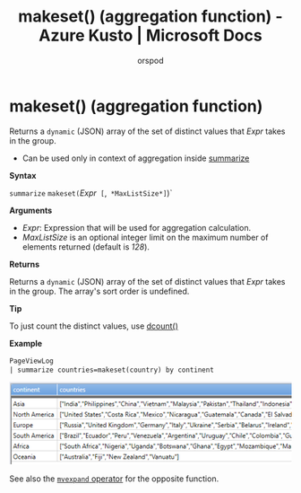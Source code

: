 ﻿---
title: makeset() (aggregation function) - Azure Kusto | Microsoft Docs
description: This article describes makeset() (aggregation function) in Azure Kusto.
author: orspod
ms.author: v-orspod
ms.reviewer: mblythe
ms.service: kusto
ms.topic: reference
ms.date: 09/24/2018
---
# makeset() (aggregation function)

Returns a `dynamic` (JSON) array of the set of distinct values that *Expr* takes in the group. 

* Can be used only in context of aggregation inside [summarize](summarizeoperator.md)

**Syntax**

`summarize` `makeset(`*Expr*` [`,` *MaxListSize*]`)`

**Arguments**

* *Expr*: Expression that will be used for aggregation calculation.
* *MaxListSize* is an optional integer limit on the maximum number of elements returned (default is *128*).

**Returns**

Returns a `dynamic` (JSON) array of the set of distinct values that *Expr* takes in the group.
The array's sort order is undefined.

**Tip**

To just count the distinct values, use [dcount()](dcount-aggfunction.md)

**Example**

```kusto
PageViewLog 
| summarize countries=makeset(country) by continent
```

![](./images/aggregations/makeset.png)

See also the [`mvexpand` operator](./mvexpandoperator.md) for the opposite function.